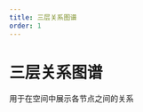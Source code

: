 ```yaml
---
title: 三层关系图谱
order: 1
---
```


# 三层关系图谱

用于在空间中展示各节点之间的关系

<code src='../../src/ThreeLayerGraph' inline></code>
